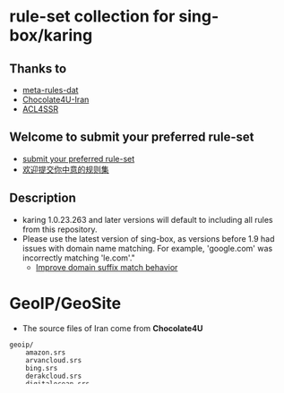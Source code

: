 # rule-set collection for sing-box/karing

## Thanks to
- [meta-rules-dat](https://github.com/MetaCubeX/meta-rules-dat/raw/sing/geo)
- [Chocolate4U-Iran](https://github.com/Chocolate4U/Iran-sing-box-rules/tree/rule-set?tab=readme-ov-file)
- [ACL4SSR](https://github.com/ACL4SSR/ACL4SSR)

## Welcome to submit your preferred rule-set
- [submit your preferred rule-set](https://github.com/KaringX/karing-ruleset/issues/2)
- [欢迎提交你中意的规则集](https://github.com/KaringX/karing-ruleset/issues/1)

## Description
- karing 1.0.23.263 and later versions will default to including all rules from this repository.
- Please use the latest version of sing-box, as versions before 1.9 had issues with domain name matching. For example, 'google.com' was incorrectly matching 'le.com'."
    - [Improve domain suffix match behavior](https://github.com/SagerNet/sing/commit/4d96f15eca075f4b5535053304d54812fdfa96e0)

# GeoIP/GeoSite
- The source files of Iran come from **Chocolate4U**
```
geoip/
    amazon.srs
    arvancloud.srs
    bing.srs
    derakcloud.srs
    digitalocean.srs
    github.srs
    iranserver.srs
    ir.srs
    linode.srs
    malware.srs
    microsoft.srs
    openai.srs
    oracle.srs
    parspack.srs
    phishing.srs

geosite
    ads.srs
    category-ads-ir.srs
    category-bank-ir.srs
    category-bourse-ir.srs
    category-education-ir.srs
    category-forums-ir.srs
    category-gov-ir.srs
    category-insurance-ir.srs
    category-ir.srs
    category-media-ir.srs
    category-news-ir.srs
    category-payment-ir.srs
    category-scholar-ir.srs
    category-shopping-ir.srs
    category-social-media-ir.srs
    category-tech-ir.srs
    category-travel-ir.srs
    cn@ads.srs
    cryptominers.srs
    geolocation-!cn@ads.srs
    geolocation-cn@ads.srs
    ir.srs
    malware.srs
    nsfw.srs
    phishing.srs
    social.srs

```



# sing-box/karing rule-set规则碎片
- 基于ACL4SSR和geoip、geosite规则源文件生成的json和srs规则文件
    - 推荐配合[karing](https://github.com/KaringX/karing)食用更佳

## 下载链接
### 方案1 github
- 比如需要国内IP直连, 对应文件为 `ChinaIp.srs`
- 访问链接:
https://raw.githubusercontent.com/KaringX/karing-ruleset/sing/ACL4SSR/ChinaIp.srs

### 方案2 CDN:jsdelivr
- 比如需要去广告功能, 对应文件为 `BanAD.srs`
- 访问链接:
https://fastly.jsdelivr.net/gh/karingX/karing-ruleset@sing/ACL4SSR/BanAD.srs

## 规则碎片

- 主要文件在**sing分支**根目录和*ACL4SSR/Ruleset*文件夹下，可以配合一些订阅转换或者代理工具进行使用。

- 下面是部分文件的注释，所有文件列表查看 [sing分支目录](https://github.com/KaringX/karing-ruleset/tree/sing)

| 文件                   | 类型                 | 解释                                                         |
| ---------------------- | -------------------- | ------------------------------------------------------------ |
| BanAD.srs             | 规则碎片-去广告      | 只包含常见广告关键字、广告联盟。无副作用，放心使用           |
| BanProgramAD.srs      | 规则碎片-去广告      | 包含常用应用的各种去广告规则。可能有轻微副作用，可放心使用。（如果网站功能和广告冲突，会删掉去广告规则） |
| BanEasyListChina.srs  | 规则碎片-去广告      | AdblockPlus中的中国所有的屏蔽域名                            |
| LocalAreaNetwork.srs  | 规则碎片-直连        | 本地地址和路由器直连域名啥的                                 |
| ChinaDomain.srs       | 规则碎片-直连        | 国内常见域名、直连CDN等。（很全，常用网址都有）              |
| ChinaCompanyIp.srs    | 规则碎片-直连        | 国内BAT公司及云服务厂商的IP段。所有在该云服务上的网站都可以直连。比如你网站在阿里云香港都可以直连。 |
| ChinaIp.srs           | 规则碎片-直连        | IPIP的国内地址段。比GeoIp更好。电脑性能好，可以引入          |
| Download.srs          | 规则碎片-直连        | 一些下载用的域名                                             |
| Apple.srs             | 规则碎片             | 苹果公司的所有域名                                           |
| Microsoft.srs         | 规则碎片             | 微软公司的所有域名                                           |
| OneDrive.srs          | 规则碎片             | OneDrive                                                     |
| GoogleCN.srs          | 规则碎片-直连        | 谷歌在中国能直连的网址列表                                   |
| Telegram.srs          | 规则碎片-代理        | Telegram的所有域名                                           |
| Netflix.srs           | 规则碎片-代理        | Netflix的所有域名                                            |
| ProxyGFWlist.srs      | 规则碎片-代理        | GFW的全量列表                                                |
| ProxyLite.srs         | 规则碎片-代理        | 比较精简的代理列表，包含常用的，以及被污染的域名             |




